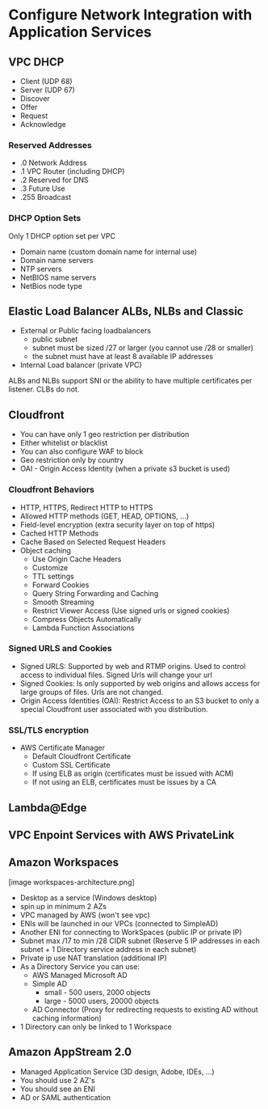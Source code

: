 # Configure Network Integration with Application Services

## VPC DHCP

- Client (UDP 68)
- Server (UDP 67)
- Discover
- Offer
- Request
- Acknowledge

### Reserved Addresses

- .0 Network Address
- .1 VPC Router (including DHCP)
- .2 Reserved for DNS
- .3 Future Use
- .255 Broadcast

### DHCP Option Sets

Only 1 DHCP option set per VPC

- Domain name (custom domain name for internal use)
- Domain name servers
- NTP servers
- NetBIOS name servers
- NetBios node type

## Elastic Load Balancer ALBs, NLBs and Classic

- External or Public facing loadbalancers
  - public subnet
  - subnet must be sized /27 or larger (you cannot use /28 or smaller)
  - the subnet must have at least 8 available IP addresses
- Internal Load balancer (private VPC)

ALBs and NLBs support SNI or the ability to have multiple certificates per listener. CLBs do not.

## Cloudfront

- You can have only 1 geo restriction per distribution
- Either whitelist or blacklist
- You can also configure WAF to block
- Geo restriction only by country
- OAI - Origin Access Identity (when a private s3 bucket is used)

### Cloudfront Behaviors

- HTTP, HTTPS, Redirect HTTP to HTTPS
- Allowed HTTP methods (GET, HEAD, OPTIONS, ...)
- Field-level encryption (extra security layer on top of https)
- Cached HTTP Methods
- Cache Based on Selected Request Headers
- Object caching
    - Use Origin Cache Headers
    - Customize
    - TTL settings
    - Forward Cookies
    - Query String Forwarding and Caching
    - Smooth Streaming
    - Restrict Viewer Access (Use signed urls or signed cookies)
    - Compress Objects Automatically
    - Lambda Function Associations

### Signed URLS and Cookies

- Signed URLS: Supported by web and RTMP origins. Used to control access to individual files. 
  Signed Urls will change your url
- Signed Cookies: Is only supported by web origins and allows access for large groups of 
  files. Urls are not changed.
- Origin Access Identities (OAI): Restrict Access to an S3 bucket to only a special Cloudfront
  user associated with you distribution.

### SSL/TLS encryption

- AWS Certificate Manager
    - Default Cloudfront Certificate
    - Custom SSL Certificate
    - If using ELB as origin (certificates must be issued with ACM)
    - If not using an ELB, certificates must be issues by a CA

## Lambda@Edge


## VPC Enpoint Services with AWS PrivateLink


## Amazon Workspaces

[image workspaces-architecture.png]

- Desktop as a service (Windows desktop)
- spin up in minimum 2 AZs
- VPC managed by AWS (won't see vpc)
- ENIs will be launched in our VPCs (connected to SimpleAD)
- Another ENI for connecting to WorkSpaces (public IP or private IP)
- Subnet max /17 to min /28 CIDR subnet (Reserve 5 IP addresses in each subnet + 1 
  Directory service address in each subnet)
- Private ip use NAT translation (additional IP)
- As a Directory Service you can use:
  - AWS Managed Microsoft AD
  - Simple AD 
    - small - 500 users, 2000 objects
    - large - 5000 users, 20000 objects
  - AD Connector (Proxy for redirecting requests to existing AD without caching information)
- 1 Directory can only be linked to 1 Workspace

## Amazon AppStream 2.0

- Managed Application Service (3D design, Adobe, IDEs, ...)
- You should use 2 AZ's
- You should see an ENI
- AD or SAML authentication
